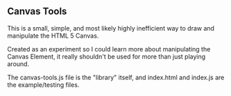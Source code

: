 Canvas Tools
------------

This is a small, simple, and most likely highly inefficient way to draw and manipulate the HTML 5 Canvas.

Created as an experiment so I could learn more about manipulating the Canvas Element, it really shouldn't be used for more than just playing around.

The canvas-tools.js file is the "library" itself, and index.html and index.js are the example/testing files.